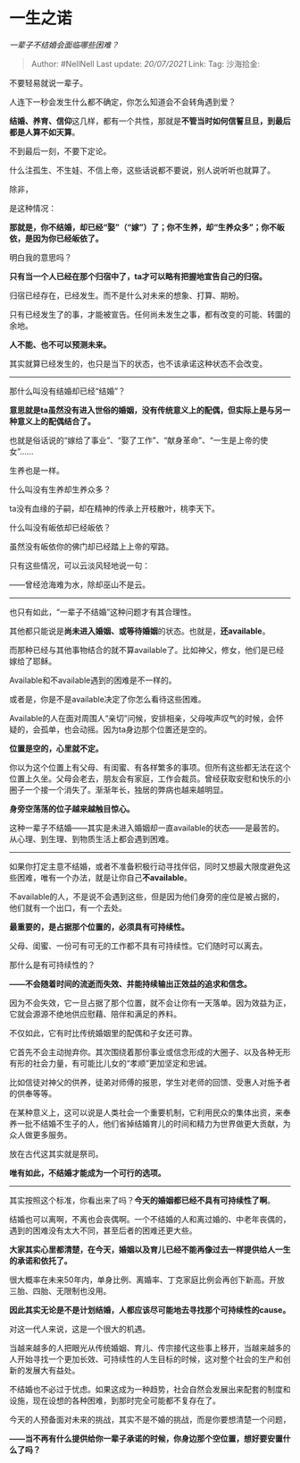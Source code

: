 # 一生之诺
*一辈子不结婚会面临哪些困难？*

> Author: #NellNell
> Last update: *20/07/2021*
> Link:
> Tag:
> 沙海拾金:

不要轻易就说一辈子。

人连下一秒会发生什么都不确定，你怎么知道会不会转角遇到爱？

**结婚、养育、信仰**这几样，都有一个共性，那就是**不管当时如何信誓旦旦，到最后都是人算不如天算**。

不到最后一刻，不要下定论。

什么注孤生、不生娃、不信上帝，这些话说都不要说，别人说听听也就算了。

除非，

是这种情况：

**那就是，你不结婚，却已经“娶”（“嫁”）了；你不生养，却“生养众多”；你不皈依，是因为你已经皈依了。**

明白我的意思吗？

**只有当一个人已经在那个归宿中了，ta才可以略有把握地宣告自己的归宿。**

归宿已经存在，已经发生。而不是什么对未来的想象、打算、期盼。

只有已经发生了的事，才能被宣告。任何尚未发生之事，都有改变的可能、转圜的余地。

**人不能、也不可以预测未来。**

其实就算已经发生的，也只是当下的状态，也不该承诺这种状态不会改变。

---

那什么叫没有结婚却已经“结婚”？

**意思就是ta虽然没有进入世俗的婚姻，没有传统意义上的配偶，但实际上是与另一种意义上的配偶结合了。**

也就是俗话说的“嫁给了事业”、“娶了工作”、“献身革命”、“一生是上帝的使女”……

生养也是一样。

什么叫没有生养却生养众多？

ta没有血缘的子嗣，却在精神的传承上开枝散叶，桃李天下。

什么叫没有皈依却已经皈依？

虽然没有皈依你的佛门却已经踏上上帝的窄路。

只有这些情况，可以云淡风轻地说一句：

——曾经沧海难为水，除却巫山不是云。

---

也只有如此，“一辈子不结婚”这种问题才有其合理性。

其他都只能说是**尚未进入婚姻、或等待婚姻**的状态。也就是，**还available**。

而那种已经与其他事物结合的就不算available了。比如神父，修女，他们是已经嫁给了耶稣。

Available和不available遇到的困难是不一样的。

或者是，你是不是available决定了你怎么看待这些困难。

Available的人在面对周围人“亲切”问候，安排相亲，父母唉声叹气的时候，会怀疑的，会孤单，也会动摇。因为ta身边那个位置还是空的。

**位置是空的，心里就不定。**

你以为这个位置上有父母、有闺蜜、有各样繁多的事项。但所有这些都无法在这个位置上久坐。父母会老去，朋友会有家庭，工作会裁员。曾经获取安慰和快乐的小圈子一个接一个消失了。渐渐年长，独居的弊病也越来越明显。

**身旁空荡荡的位子越来越触目惊心。**

这种一辈子不结婚——其实是未进入婚姻却一直available的状态——是最苦的。从心理、到生理、到物质生活上都会遇到困难。

---

如果你打定主意不结婚，或者不准备积极行动寻找伴侣，同时又想最大限度避免这些困难，唯有一个办法，就是让你自己**不available**。

不available的人，不是说不会遇到这些，但是因为他们身旁的座位是被占据的，他们就有一个出口，有一个去处。

**最重要的，是占据那个位置的，必须具有可持续性。**

父母、闺蜜、一份可有可无的工作都不具有可持续性。它们随时可以离去。

那什么是有可持续性的？

**——不会随着时间的流逝而失效、并能持续输出正效益的追求和信念。**

因为不会失效，它一旦占据了那个位置，就不会让你有一天落单。因为效益为正，它就会源源不绝地供应慰藉、陪伴和满足的养料。

不仅如此，它有时比传统婚姻里的配偶和子女还可靠。

它首先不会主动抛弃你。其次围绕着那份事业或信念形成的大圈子、以及各种无形有形的社会力量，有可能比儿女的“孝顺”更加坚定和忠诚。

比如信徒对神父的供养，徒弟对师傅的报恩，学生对老师的回馈、受惠人对施予者的供奉等等。

在某种意义上，这可以说是人类社会一个重要机制，它利用民众的集体出资，来奉养一批不结婚不生子的人，他们省掉结婚育儿的时间和精力为世界做更大贡献，为众人做更多服务。

放在古代这其实就是祭司。

**唯有如此，不结婚才能成为一个可行的选项。**

---

其实按照这个标准，你看出来了吗？**今天的婚姻都已经不具有可持续性了啊**。

结婚也可以离啊，不离也会丧偶啊。一个不结婚的人和离过婚的、中老年丧偶的，遇到的困难没有太大不同，甚至后者的困难还更大些。

**大家其实心里都清楚，在今天，婚姻以及育儿已经不能再像过去一样提供给人一生的承诺和依托了。**

很大概率在未来50年内，单身比例、离婚率、丁克家庭比例会再创下新高。开放三胎、四胎、无限制也没用。

**因此其实无论是不是计划结婚，人都应该尽可能地去寻找那个可持续性的cause。**

对这一代人来说，这是一个很大的机遇。

当越来越多的人把眼光从传统婚姻、育儿、传宗接代这些事上移开，当越来越多的人开始寻找一个更加长效、可持续性的人生目标的时候，这对整个社会的生产和创新的发展大有益处。

不结婚也不必过于忧虑。如果这成为一种趋势，社会自然会发展出来配套的制度和设施，现在设想的各种困难，到那时完全可能都不复存在了。

今天的人预备面对未来的挑战，其实不是不婚的挑战，而是你要想清楚一个问题，

**——当不再有什么提供给你一辈子承诺的时候，你身边那个空位置，想好要安置什么了吗？**
